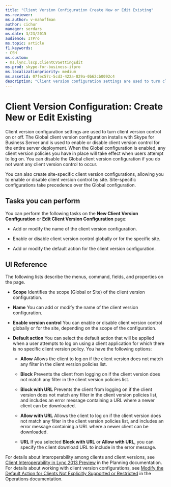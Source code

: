 ```yaml
---
title: "Client Version Configuration Create New or Edit Existing"
ms.reviewer: 
ms.author: v-mahoffman
author: cichur
manager: serdars
ms.date: 3/23/2015
audience: ITPro
ms.topic: article
f1.keywords:
- CSH
ms.custom:
- ms.lync.lscp.ClientCVSettingEdit
ms.prod: skype-for-business-itpro
ms.localizationpriority: medium
ms.assetid: 07fec57c-5cd3-422a-829a-0b62cb0092c4
description: "Client version configuration settings are used to turn client version control on or off. The Global client version configuration installs with Skype for Business Server and is used to enable or disable client version control for the entire server deployment. When the Global configuration is enabled, any client version policies you have in place will take effect when users attempt to log on. You can disable the Global client version configuration if you do not want any client version control to occur."
---
```


# Client Version Configuration: Create New or Edit Existing

Client version configuration settings are used to turn client version control on or off. The Global client version configuration installs with Skype for Business Server and is used to enable or disable client version control for the entire server deployment. When the Global configuration is enabled, any client version policies you have in place will take effect when users attempt to log on. You can disable the Global client version configuration if you do not want any client version control to occur.

You can also create site-specific client version configurations, allowing you to enable or disable client version control by site. Site-specific configurations take precedence over the Global configuration.

## Tasks you can perform

You can perform the following tasks on the **New Client Version Configuration** or **Edit Client Version Configuration** page:

- Add or modify the name of the client version configuration.

- Enable or disable client version control globally or for the specific site.

- Add or modify the default action for the client version configuration.

## UI Reference

The following lists describe the menus, command, fields, and properties on the page.

- **Scope** Identifies the scope (Global or Site) of the client version configuration.

- **Name** You can add or modify the name of the client version configuration.

- **Enable version control** You can enable or disable client version control globally or for the site, depending on the scope of the configuration.

- **Default action** You can select the default action that will be applied when a user attempts to log on using a client application for which there is no specific client version policy. You have the following options:

  - **Allow** Allows the client to log on if the client version does not match any filter in the client version policies list.

  - **Block** Prevents the client from logging on if the client version does not match any filter in the client version policies list.

  - **Block with URL** Prevents the client from logging on if the client version does not match any filter in the client version policies list, and includes an error message containing a URL where a newer client can be downloaded.

  - **Allow with URL** Allows the client to log on if the client version does not match any filter in the client version policies list, and includes an error message containing a URL where a newer client can be downloaded.

  - **URL** If you selected **Block with URL** or **Allow with URL**, you can specify the client download URL to include in the error message.

For details about interoperability among clients and client versions, see [Client Interoperability in Lync 2013 Preview](/previous-versions/office/lync-server-2013/lync-server-2013-client-interoperability-in-lync-2013) in the Planning documentation. For details about working with client version configurations, see [Modify the Default Action for Clients Not Explicitly Supported or Restricted](/previous-versions/office/lync-server-2013/lync-server-2013-modify-the-default-action-for-clients-not-explicitly-supported-or-restricted) in the Operations documentation.